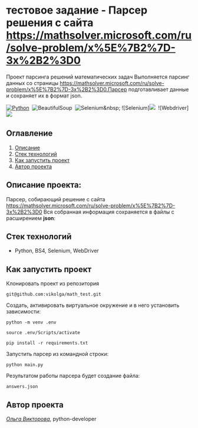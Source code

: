 # тестовое задание - Парсер решения с сайта https://mathsolver.microsoft.com/ru/solve-problem/x%5E%7B2%7D-3x%2B2%3D0

Проект парсинга решений математических задач
Выполняется парсинг данных со страницы https://mathsolver.microsoft.com/ru/solve-problem/x%5E%7B2%7D-3x%2B2%3D0.Парсер подготавливает данные и сохраняет их в формат json.

[![Python](https://img.shields.io/badge/-Python-464646?style=flat&logo=Python&logoColor=ffffff&color=013220)](https://www.python.org/)&nbsp;
![BeautifulSoup](https://img.shields.io/badge/BeautifulSoup-DC382D.svg?&style=flat&logo=BeautifulSoup&logoColor=white)&nbsp;
![Selenium]([https://img.shields.io/badge/BeautifulSoup-DC382D.svg](https://img.shields.io/badge/Framework-Selenium-brightgreen)?&style=flat&logo=BeautifulSoup&logoColor=white)&nbsp;
![Selenium]<img src=https://img.shields.io/badge/Framework-Selenium-brightgreen>&nbsp;
![Webdriver]<img src=https://img.shields.io/badge/WebDriver-ChromeDriver-blue>&nbsp;


## Оглавление
1. [Описание](#описание)
2. [Стек технологий](##стек-технологий)
3. [Как запустить проект](##как-запустить-проект)
4. [Автор проекта](##автор-проекта)


## Описание проекта:

Парсер, собирающий решение с сайта https://mathsolver.microsoft.com/ru/solve-problem/x%5E%7B2%7D-3x%2B2%3D0
Вся собранная информация сохраняется в файлы с расширением **json**:

## Стек технологий
- Python, BS4, Selenium, WebDriver

## Как запустить проект

Клонировать проект из репозитория
```
git@github.com:vikolga/math_test.git
```

Создать, активировать виртуальное окружение и в него установить зависимости:

```
python -m venv .env
```

```
source .env/Scripts/activate
```

```
pip install -r requirements.txt
```

Запустить парсер из командной строки:

```
python main.py
```

Результатом работы парсера будет создание файла:

```
answers.json
```

## Автор проекта
_[Ольга Викторова](https://github.com/vikolga/)_, python-developer
